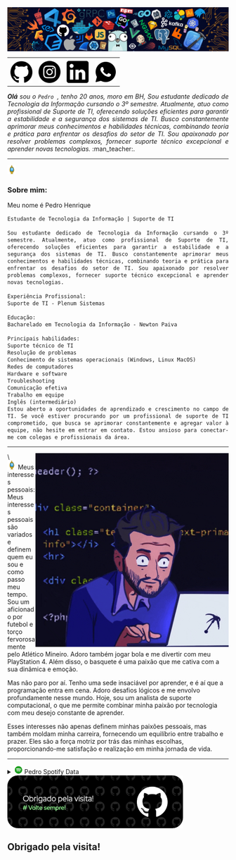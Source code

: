 
<div>
<img align="center" alt="Header" src="assets/header.png" >
</div>

<div>
<table>
<tr>
 <td align="center" colspan="4"></td>
</tr> 
<tr>
<td><a href="https://github.com/Phhenrique3"target="_blank"><img src="assets/github imagem .png" width="50px" height="50px" > </a>
</td>
<td><a href="https://www.instagram.com/ph__henrique3/" target="_blank"><img src= "assets/insta.png" width="50px" height="50px"> </a>
 </td>
<td><a href="https://www.linkedin.com/in/pedro-phenrique3/"target="_blank"> <img src="assets/linkedin.png"50px" height="50px"/></a>
 </td>
 <td><a href="https://wa.me/5531988696885" target="_blank"><img src= "assets/icons8-whatsapp-50.png" 50px" height="50px" ></a>
</td>
</table>
</div>
<div align="justify">
<i><b>Olá</b> sou o <code>Pedro </code>, tenho 20 anos, moro em BH, Sou estudante dedicado de Tecnologia da Informação cursando o 3º semestre. Atualmente, atuo como profissional de Suporte de TI, oferecendo soluções eficientes para garantir a estabilidade e a segurança dos sistemas de TI. Busco constantemente aprimorar meus conhecimentos e habilidades técnicas, combinando teoria e prática para enfrentar os desafios do setor de TI. Sou apaixonado por resolver problemas complexos, fornecer suporte técnico excepcional e aprender novas tecnologias.</a></i> :man_teacher:.<br />
</div>

<hr/>

 <img height="20" alt="GIF" src="assets/soulgem_pedro.gif" />  <h3> Sobre mim: </h3> 

<div align="justify">
    Meu nome é Pedro Henrique 

    Estudante de Tecnologia da Informação | Suporte de TI
    
    Sou estudante dedicado de Tecnologia da Informação cursando o 3º semestre. Atualmente, atuo como profissional de Suporte de TI, oferecendo soluções eficientes para garantir a estabilidade e a segurança dos sistemas de TI. Busco constantemente aprimorar meus conhecimentos e habilidades técnicas, combinando teoria e prática para enfrentar os desafios do setor de TI. Sou apaixonado por resolver problemas complexos, fornecer suporte técnico excepcional e aprender novas tecnologias.
    
    Experiência Profissional:
    Suporte de TI - Plenum Sistemas

    Educação:
    Bacharelado em Tecnologia da Informação - Newton Paiva 
    
    Principais habilidades:
    Suporte técnico de TI
    Resolução de problemas
    Conhecimento de sistemas operacionais (Windows, Linux MacOS)
    Redes de computadores
    Hardware e software
    Troubleshooting
    Comunicação efetiva
    Trabalho em equipe
    Inglês (intermediário)
    Estou aberto a oportunidades de aprendizado e crescimento no campo de TI. Se você estiver procurando por um profissional de suporte de TI comprometido, que busca se aprimorar constantemente e agregar valor à equipe, não hesite em entrar em contato. Estou ansioso para conectar-me com colegas e profissionais da área.
    
</div>
<hr/>
<img align="right" alt="GIF" src="assets/giphy_pedro.gif "340px" height="440px"/>
\<div>
<div>
</div>
<img height="20" alt="GIF" src= "assets/soulgem_pedro.gif"
/>  Meus interesses pessoais:
Meus interesses pessoais são variados e definem quem eu sou e como passo meu tempo. Sou um aficionado por futebol e torço fervorosamente pelo Atlético Mineiro. Adoro também jogar bola e me divertir com meu PlayStation 4. Além disso, o basquete é uma paixão que me cativa com a sua dinâmica e emoção.

Mas não paro por aí. Tenho uma sede insaciável por aprender, e é aí que a programação entra em cena. Adoro desafios lógicos e me envolvo profundamente nesse mundo. Hoje, sou um analista de suporte computacional, o que me permite combinar minha paixão por tecnologia com meu desejo constante de aprender.

Esses interesses não apenas definem minhas paixões pessoais, mas também moldam minha carreira, fornecendo um equilíbrio entre trabalho e prazer. Eles são a força motriz por trás das minhas escolhas, proporcionando-me satisfação e realização em minha jornada de vida.

<div align="justify">
<hr/>
<div>
<div>
<details>
<summary><img height="20" alt="GIF" src= "assets/spotify.gif"/> Pedro Spotify Data</summary>
<img src=" https://data-card-for-spotify.herokuapp.com/card?user_id=22d47xtnfbedxrlbj5vvle6fi"> <img src="https://data-card-for-spotify.herokuapp.com/api/card?user_id=22d47xtnfbedxrlbj5vvle6fi" alt="Data Card for Spotify"alt="Data Card for Spotify">
</details>
</div>
<div>
    <a href="https://github.com/Phhenrique3" target="_blank"><img align="center" width="400px" height="120px" src="assets/githubfooter1.png" ></a>
</div>

<h2>Obrigado pela visita! </h2>
